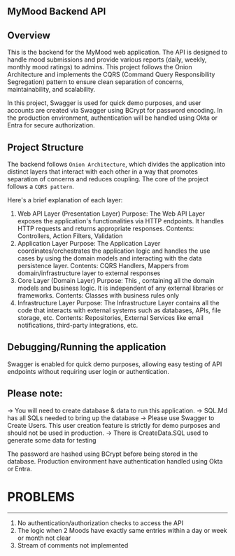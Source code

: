 ## MyMood Backend API

## Overview
This is the backend for the MyMood web application. The API is designed to handle mood submissions and provide various reports (daily, weekly, monthly mood ratings) to admins. This project follows the Onion Architecture and implements the CQRS (Command Query Responsibility Segregation) pattern to ensure clean separation of concerns, maintainability, and scalability.

In this project, Swagger is used for quick demo purposes, and user accounts are created via Swagger using BCrypt for password encoding. In the production environment, authentication will be handled using Okta or Entra for secure authorization.

## Project Structure
The backend follows `Onion Architecture`, which divides the application into distinct layers that interact with each other in a way that promotes separation of concerns and reduces coupling. The core of the project follows a `CQRS pattern`.

Here's a brief explanation of each layer:
1. Web API Layer (Presentation Layer)
Purpose: The Web API Layer exposes the application's functionalities via HTTP endpoints. It handles HTTP requests and returns appropriate responses. 
Contents: Controllers, Action Filters, Validation
2. Application Layer
Purpose: The Application Layer coordinates/orchestrates the application logic and handles the use cases by using the domain models and interacting with the data persistence layer.
Contents: CQRS Handlers, Mappers from domain/infrastructure layer to external responses
3. Core Layer (Domain Layer)
Purpose: This , containing all the domain models and business logic. It is independent of any external libraries or frameworks.
Contents: Classes with business rules only
4. Infrastructure Layer
Purpose: The Infrastructure Layer contains all the code that interacts with external systems such as databases, APIs, file storage, etc.
Contents: Repositories, External Services like email notifications, third-party integrations, etc.

## Debugging/Running the application
Swagger is enabled for quick demo purposes, allowing easy testing of API endpoints without requiring user login or authentication.

Please note:
------------
-> You will need to create database & data to run this application. 
-> SQL.Md has all SQLs needed to bring up the database 
-> Please use Swagger to Create Users. 
This user creation feature is strictly for demo purposes and should not be used in production.
-> There is CreateData.SQL used to generate some data for testing

The password are hashed using BCrypt before being stored in the database. 
Production environment have authentication handled using Okta or Entra.


# PROBLEMS
-----------
1. No authentication/authorization checks to access the API
2. The logic when 2 Moods have exactly same entries within a day or week or month not clear
3. Stream of comments not implemented 


